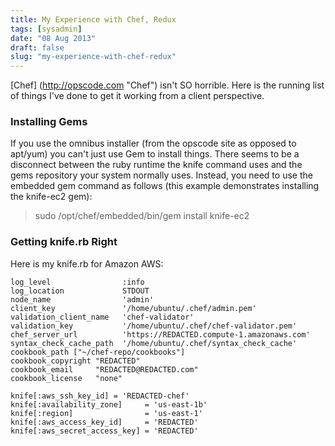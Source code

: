 ```yaml
---
title: My Experience with Chef, Redux
tags: [sysadmin]
date: "08 Aug 2013"
draft: false
slug: "my-experience-with-chef-redux"
---
```


[Chef] (http://opscode.com "Chef") isn't SO horrible. Here is the running list of things I've done to get it working from a client perspective.

### Installing Gems
If you use the omnibus installer (from the opscode site as opposed to apt/yum) you can't just use Gem to install things. There seems to be a disconnect between the ruby runtime the knife command uses and the gems repository your system normally uses. Instead, you need to use the embedded gem command as follows (this example demonstrates installing the knife-ec2 gem):

> sudo /opt/chef/embedded/bin/gem install knife-ec2

### Getting knife.rb Right
Here is my knife.rb for Amazon AWS:

```
log_level                :info
log_location             STDOUT
node_name                'admin'
client_key               '/home/ubuntu/.chef/admin.pem'
validation_client_name   'chef-validator'
validation_key           '/home/ubuntu/.chef/chef-validator.pem'
chef_server_url          'https://REDACTED.compute-1.amazonaws.com'
syntax_check_cache_path  '/home/ubuntu/.chef/syntax_check_cache'
cookbook_path ["~/chef-repo/cookbooks"]
cookbook_copyright "REDACTED"
cookbook_email     "REDACTED@REDACTED.com"
cookbook_license   "none"

knife[:aws_ssh_key_id] = 'REDACTED-chef'
knife[:availability_zone]     = 'us-east-1b'
knife[:region]                = 'us-east-1'
knife[:aws_access_key_id]     = 'REDACTED'
knife[:aws_secret_access_key] = 'REDACTED'
```

